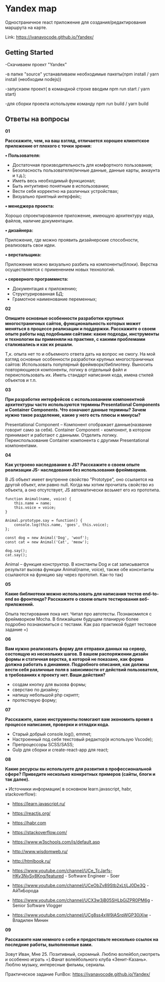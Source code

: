 # Yandex map

Одностраничное react приложение для создания/редактирования маршрута на карте.

Link: https://ivanavocode.github.io/Yandex/


## Getting Started
-Скачиваем проект "Yandex"

-в папке "source" устанавливаем необходимые пакеты(npm install / yarn install (необходим nodejs))

-запускаем проект( в командной строке вводим npm run start / yarn start)

-для сборки проекта используем команду npm run build / yarn build

## Ответы на вопросы

**01**

**Расскажите, чем, на ваш взгляд, отличается хорошее клиентское приложение от 
плохого с точки зрения:**

**•  Пользователя:**

- Достаточная производительность для комфортного пользования;
- Безопасность пользователя(личные данные, данные карты, аккаунта и т.д.);
- Иметь весь необходимый функционал; 
- Быть интуитивно понятным в использовании;
- Вести себя корректно на различных устройствах;
- Визуально приятный интерфейс;

**•  менеджера проекта:**

Хорошо спроектированное приложение, имеющую архитектуру кода, файлов, наличие документации.


**•  дизайнера:**

Приложение, где можно проявить дизайнерские способности, реализовать свои идеи.

**•  верстальщика:**

Приложение можно визуально разбить на компоненты(блоки). Верстка осуществляется с применением новых технологий.

**•  серверного программиста:**

- Документация к приложению;
- Структурированная БД;
- Грамотное наименование переменных;

**02**

**Опишите основные особенности разработки крупных многостраничных сайтов, 
функциональность которых может меняться в процессе реализации и поддержки. 
Расскажите о своем опыте работы над подобными сайтами: какие подходы, 
инструменты и технологии вы применяли на практике, с какими проблемами 
сталкивались и как их решали.**

Т,к. опыта нет то и объемного ответа дать на вопрос не смогу. 
На мой взгляд основные особенности разработки крупных многостраничных сайтов:
Использовать популярный  фреймворк/библиотеку. Выносить повторяющиеся компоненты, логику в отдельный файл и переиспользовать их. Иметь стандарт написания кода, имена стилей объектов и т.п. 

**03**

**При разработке интерфейсов с использованием компонентной архитектуры часто 
используются термины Presentational Сomponents и Сontainer Сomponents. Что 
означают данные термины? Зачем нужно такое разделение, какие у него есть 
плюсы и минусы?**

Presentational Component – Компонент отображает данные(название говорит само за себя).
Сontainer Сomponent - компонент, в котором принимают и работают с данными.
Отделить логику.
Переиспользование  Сontainer компонента с другими Presentational компонентами.

**04**

**Как устроено наследование в JS? Расскажите о своем опыте реализации JS-
наследования без использования фреймворков.**

В JS объект имеет внутренне свойство "Prototype", оно ссылается на другой объект, или равно null. Когда мы хотим прочитать свойство из объекта, а оно отсутствует, JS автоматически возьмет его из прототипа. 

```
function Animal(name, voice) {
	this.name = name;	
	this.voice = voice;	
}

Animal.prototype.say = function() {
	console.log(this.name, 'goes', this.voice);	
};

const dog = new Animal('Dog', 'woof');
const cat = new Animal('Cat', 'meow');

dog.say();
cat.say();
```
Animal – функция конструктор.  В константы Dog и cat  записывается результат вызова функции Animal(name, voice), также обе конснтанты ссылаются на функцию say через прототип. Как-то так)

**05**

**Какие библиотеки можно использовать для написания тестов end-to-end во 
фронтенде? Расскажите о своем опыте тестирования веб-приложений.**

 Опыта тестирования пока нет.  Читал про автотесты.  Познакомился с фреймворком Mocha. В ближайшем будущем планирую более подробно познакомиться с тестами.  Как раз практикой будет тестовое задание =)

**06**

**Вам нужно реализовать форму для отправки данных на сервер, состоящую из 
нескольких шагов. В вашем распоряжении дизайн формы и статичная верстка, в 
которой не показано, как форма должна работать в динамике. Подробного 
описания, как должны вести себя различные поля в зависимости от действий 
пользователя, в требованиях к проекту нет. Ваши действия?**

- создам кнопку для вызова формы;
- сверстаю по дизайну;
- напишу небольшой php скрипт;
- протестирую форму;

**07**

**Расскажите, какие инструменты помогают вам экономить время в процессе 
написания, проверки и отладки кода.**

- Старый добрый console.log(), emmet;
- Настроенный под себя текстовый редактор(я использую Vscode);
- Препроцессоры SCSS/SASS;
- Gulp для сборки и create-react-app для react;

**08**

**Какие ресурсы вы используете для развития в 
профессиональной сфере? Приведите несколько конкретных 
примеров (сайты, блоги и так далее).**

• Источники информации( в основном learn.javascript, habr, stackoverflow):
- https://learn.javascript.ru/
- https://reactjs.org/
- https://habr.com
- https://stackoverflow.com/
- https://www.w3schools.com/js/default.asp
- http://www.wisdomweb.ru/
- http://htmlbook.ru/

- https://www.youtube.com/channel/UCe_TcJarfs-HKy3NySy8Kng/featured - Software Engineer - Soer

- https://www.youtube.com/channel/UCeObZv89Stb2xLtjLJ0De3Q - АйТиБорода

- https://www.youtube.com/channel/UCX3w3jB05SHLbGjZPR0PM6g - Senior Software Vlogger

- https://www.youtube.com/channel/UCg8ss4xW9jASrqWGP30jXiw - Владилен Минин

**09**

**Расскажите нам немного о себе и предоставьте несколько ссылок на последние 
работы, выполненные вами.**

Зовут Иван, Мне 25. Позитивный, скромный. Люблю волейбол,смотреть и особенно играть =).Фанат волейбольного клуба  «Зенит-Казань». Люблю музыку, интересные  фильмы, сериалы.

Практическое задание FunBox:
https://ivanavocode.github.io/Yandex/
